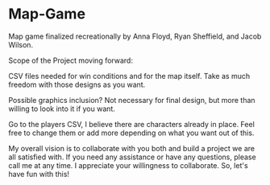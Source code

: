 # Map-Game
Map game finalized recreationally by Anna Floyd, Ryan Sheffield, and Jacob Wilson.

Scope of the Project moving forward: 

CSV files needed for win conditions and for the map itself. Take as much freedom with those designs as you want. 

Possible graphics inclusion? Not necessary for final design, but more than willing to look into it if you want. 

Go to the players CSV, I believe there are characters already in place. Feel free to change them or add more depending on what you want out of this. 

My overall vision is to collaborate with you both and build a project we are all satisfied with. If you need any assistance or have any questions, please call me at any time. I appreciate your willingness to collaborate. So, let's have fun with this! 